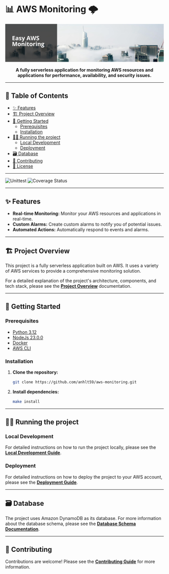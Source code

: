 # 📊 AWS Monitoring 🌩️

![banner.png](docs/images/banner.png)

<div align="center">

**A fully serverless application for monitoring AWS resources and applications for performance, availability, and security issues.**

</div>

---

## 📖 Table of Contents

- [✨ Features](#-features)
- [🏗️ Project Overview](#️-project-overview)
- [🏁 Getting Started](#-getting-started)
  - [Prerequisites](#prerequisites)
  - [Installation](#installation)
- [🏃‍♀️ Running the project](#️-running-the-project)
  - [Local Development](#local-development)
  - [Deployment](#deployment)
- [🗃️ Database](#️-database)
- [🤝 Contributing](#-contributing)
- [📝 License](#-license)

---

![Unittest](https://img.shields.io/badge/-passing-brightgreen?style=for-the-badge&logo=github&logoColor=black)
![Coverage Status](https://img.shields.io/badge/Coverage-89%25-blue?style=for-the-badge&logo=codecov&logoColor=white)

---

## ✨ Features

- **Real-time Monitoring:** Monitor your AWS resources and applications in real-time.
- **Custom Alarms:** Create custom alarms to notify you of potential issues.
- **Automated Actions:** Automatically respond to events and alarms.

---

## 🏗️ Project Overview

This project is a fully serverless application built on AWS. It uses a variety of AWS services to provide a comprehensive monitoring solution.

For a detailed explanation of the project's architecture, components, and tech stack, please see the [**Project Overview**](docs/overview.md) documentation.

---

## 🏁 Getting Started

### Prerequisites

- [Python 3.12](https://www.python.org/downloads/)
- [NodeJs 23.0.0](https://nodejs.org/en/download/)
- [Docker](https://docs.docker.com/engine/install/)
- [AWS CLI](https://docs.aws.amazon.com/cli/latest/userguide/getting-started-install.html)

### Installation

1. **Clone the repository:**

   ```bash
   git clone https://github.com/anhlt59/aws-monitoring.git
   ```

2. **Install dependencies:**

   ```bash
   make install
   ```

---

## 🏃‍♀️ Running the project

### Local Development

For detailed instructions on how to run the project locally, please see the [**Local Development Guide**](docs/development.md).

### Deployment

For detailed instructions on how to deploy the project to your AWS account, please see the [**Deployment Guide**](docs/deployment.md).

---

## 🗃️ Database

The project uses Amazon DynamoDB as its database. For more information about the database schema, please see the [**Database Schema Documentation**](docs/db.md).

---

## 🤝 Contributing

Contributions are welcome! Please see the [**Contributing Guide**](docs/git/contributing.md) for more information.
